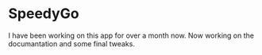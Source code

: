 # SpeedyGo
I have been working on this app for over a month now.
Now working on the documantation and some final tweaks.
